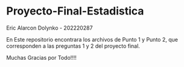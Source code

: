 # Proyecto-Final-Estadistica

Eric Alarcon Dolynko - 202220287


En Este repositorio encontrara los archivos de Punto 1 y Punto 2, que corresponden a las preguntas 1 y 2 del proyecto final.

Muchas Gracias por Todo!!!!
